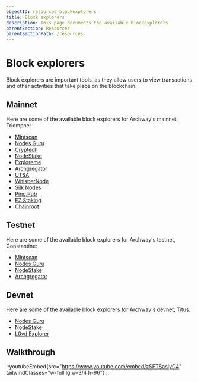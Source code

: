 ```yaml
---
objectID: resources_blockexplorers
title: Block explorers
description: This page documents the available blockexplorers
parentSection: Resources
parentSectionPath: /resources
---
```


# Block explorers

Block explorers are important tools, as they allow users to view transactions and other activities that take place on the blockchain.

## Mainnet

Here are some of the available block explorers for Archway's mainnet, Triomphe:

- <a href="https://mintscan.io/archway" target="_blank"> Mintscan</a>
- <a href="https://archway.explorers.guru/" target="_blank"> Nodes Guru</a>
- <a href="https://explorers.cryptech.com.ua/archway-mainnet/" target="_blank"> Cryptech</a>
- <a href="https://explorer.nodestake.top/archway" target="_blank"> NodeStake </a>
- <a href="https://archway.exploreme.pro/" target="_blank">Exploreme</a>
- <a href="https://archgregator.online/" target="_blank">Archgregator</a>
- <a href="https://exp.utsa.tech/archway" target="_blank">UTSA</a>
- <a href="https://mainnet.whispernode.com/archway" target="_blank">WhisperNode</a>
- <a href="https://explorer.silknodes.io/archway" target="_blank">Silk Nodes</a>
- <a href="https://ping.pub/archway" target="_blank">Ping.Pub</a>
- <a href="https://ezstaking.app/archway" target="_blank">EZ Staking</a>
- <a href="https://explorer.chainroot.io/archway" target="_blank">Chainroot</a>


## Testnet
Here are some of the available block explorers for Archway's testnet, Constantine:
- <a href="https://www.mintscan.io/archway-testnet" target="_blank"> Mintscan </a>
- <a href="https://testnet.archway.explorers.guru/" target="_blank"> Nodes Guru</a>
- <a href="https://explorer.nodestake.top/archway-testnet" target="_blank"> NodeStake </a>
- <a href="https://archgregator.online/" target="_blank">Archgregator</a>

## Devnet
Here are some of the available block explorers for Archway's devnet, Titus:
- <a href="https://devnet.archway.explorers.guru/" target="_blank"> Nodes Guru </a>
- <a href="https://explorer.nodestake.top/archway-devnet/" target="_blank"> NodeStake</a>
- <a href="https://explorers.l0vd.com/archway-devnet" target="_blank"> L0vd Explorer </a>


## Walkthrough
::youtubeEmbed{src="https://www.youtube.com/embed/zSFTSasIyC4" tailwindClasses="w-full lg:w-3/4 h-96"}
::
